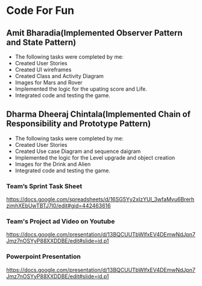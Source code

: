 # Code For Fun

## Amit Bharadia(Implemented Observer Pattern and State Pattern)
* The following tasks were completed by me:
* Created User Stories
* Created UI wireframes
* Created Class and Activity Diagram
* Images for Mars and Rover
* Implemented the logic for the upating score and Life.
* Integrated code and testing the game.

## Dharma Dheeraj Chintala(Implemented Chain of Responsibility and Prototype Pattern)
* The following tasks were completed by me:
* Created User Stories
* Created Use case Diagram and sequence daigram
* Implemented the logic for the Level upgrade and object creation
* Images for the Drink and Alien
* Integrated code and testing the game.


### Team’s Sprint Task Sheet
https://docs.google.com/spreadsheets/d/16SG5Yy2xIzYUI_3wfaMvu6BrerhzimhXEbUwTBTJ7l0/edit#gid=442463616


### Team's Project ad Video on Youtube
https://docs.google.com/presentation/d/13BQCUUTbWlfxEV4DEmwNdJpn7Jmz7nOSYyP88XXDDBE/edit#slide=id.p1

### Powerpoint Presentation
https://docs.google.com/presentation/d/13BQCUUTbWlfxEV4DEmwNdJpn7Jmz7nOSYyP88XXDDBE/edit#slide=id.p1


